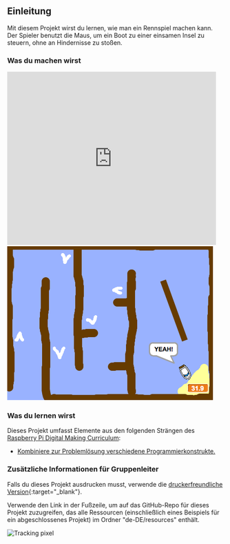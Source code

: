 ## Einleitung

Mit diesem Projekt wirst du lernen, wie man ein Rennspiel machen kann. Der Spieler benutzt die Maus, um ein Boot zu einer einsamen Insel zu steuern, ohne an Hindernisse zu stoßen.

### Was du machen wirst

<div class="scratch-preview">
  <iframe allowtransparency="true" width="485" height="402" src="https://scratch.mit.edu/projects/embed/228023140/?autostart=false" frameborder="0"></iframe>
  <img src="images/boat-final.png">
</div>

### Was du lernen wirst

Dieses Projekt umfasst Elemente aus den folgenden Strängen des [Raspberry Pi Digital Making Curriculum](http://rpf.io/curriculum):

+ [Kombiniere zur Problemlösung verschiedene Programmierkonstrukte.](https://www.raspberrypi.org/curriculum/programming/builder)

### Zusätzliche Informationen für Gruppenleiter

Falls du dieses Projekt ausdrucken musst, verwende die [druckerfreundliche Version](https://projects.raspberrypi.org/de-DE/projects/boat-race/print){:target="_blank"}.

Verwende den Link in der Fußzeile, um auf das GitHub-Repo für dieses Projekt zuzugreifen, das alle Ressourcen (einschließlich eines Beispiels für ein abgeschlossenes Projekt) im Ordner "de-DE/resources" enthält.

![Tracking pixel](http://code.org/api/hour/codeclub_boatrace.png)

